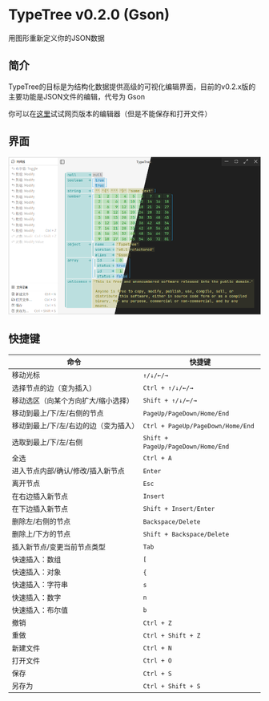 # TypeTree v0.2.0 (Gson)

用图形重新定义你的JSON数据

## 简介

TypeTree的目标是为结构化数据提供高级的可视化编辑界面，目前的v0.2.x版的主要功能是JSON文件的编辑，代号为 Gson

你可以在[这里](https://mulam-dev.github.io/typetree/src/app.html)试试网页版本的编辑器（但是不能保存和打开文件）

## 界面

![界面](screenshots/interface.png)

## 快捷键

| 命令                   | 快捷键                                |
| -------------------- | ---------------------------------- |
| 移动光标                 | `↑/↓/←/→`                          |
| 选择节点的边（变为插入）         | `Ctrl + ↑/↓/←/→`                   |
| 移动选区（向某个方向扩大/缩小选择）   | `Shift + ↑/↓/←/→`                  |
| 移动到最上/下/左/右侧的节点      | `PageUp/PageDown/Home/End`         |
| 移动到最上/下/左/右边的边（变为插入） | `Ctrl + PageUp/PageDown/Home/End`  |
| 选取到最上/下/左/右侧         | `Shift + PageUp/PageDown/Home/End` |
| 全选                   | `Ctrl + A`                         |
| 进入节点内部/确认/修改/插入新节点   | `Enter`                            |
| 离开节点                 | `Esc`                              |
| 在右边插入新节点             | `Insert`                           |
| 在下边插入新节点             | `Shift + Insert/Enter`             |
| 删除左/右侧的节点            | `Backspace/Delete`                 |
| 删除上/下方的节点            | `Shift + Backspace/Delete`         |
| 插入新节点/变更当前节点类型       | `Tab`                              |
| 快速插入：数组              | `[`                                |
| 快速插入：对象              | `{`                                |
| 快速插入：字符串             | `s`                                |
| 快速插入：数字              | `n`                                |
| 快速插入：布尔值             | `b`                                |
| 撤销                   | `Ctrl + Z`                         |
| 重做                   | `Ctrl + Shift + Z`                 |
| 新建文件                 | `Ctrl + N`                         |
| 打开文件                 | `Ctrl + O`                         |
| 保存                   | `Ctrl + S`                         |
| 另存为                  | `Ctrl + Shift + S`                 |